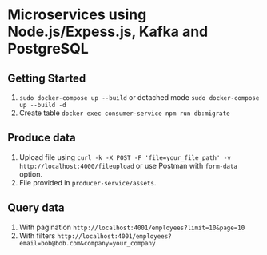 # Microservices using Node.js/Expess.js, Kafka and PostgreSQL

## Getting Started
1. `sudo docker-compose up --build` or detached mode `sudo docker-compose up --build -d`
2. Create table `docker exec consumer-service npm run db:migrate`

## Produce data
1. Upload file using `curl -k -X POST -F 'file=your_file_path' -v  http://localhost:4000/fileupload` or use Postman with `form-data` option.
2. File provided in `producer-service/assets`.

## Query data
1. With pagination `http://localhost:4001/employees?limit=10&page=10`
2. With filters `http://localhost:4001/employees?email=bob@bob.com&company=your_company`
